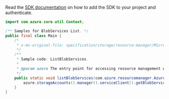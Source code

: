 Read the [SDK documentation](https://github.com/Azure/azure-sdk-for-java/blob/azure-resourcemanager_2.15.0/sdk/resourcemanager/azure-resourcemanager/README.md) on how to add the SDK to your project and authenticate.

```java
import com.azure.core.util.Context;

/** Samples for BlobServices List. */
public final class Main {
    /*
     * x-ms-original-file: specification/storage/resource-manager/Microsoft.Storage/stable/2021-09-01/examples/BlobServicesList.json
     */
    /**
     * Sample code: ListBlobServices.
     *
     * @param azure The entry point for accessing resource management APIs in Azure.
     */
    public static void listBlobServices(com.azure.resourcemanager.AzureResourceManager azure) {
        azure.storageAccounts().manager().serviceClient().getBlobServices().list("res4410", "sto8607", Context.NONE);
    }
}
```
